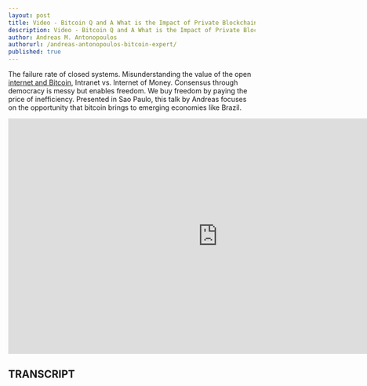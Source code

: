 ```yaml
---
layout: post
title: Video - Bitcoin Q and A What is the Impact of Private Blockchains and Coins
description: Video - Bitcoin Q and A What is the Impact of Private Blockchains and Coins
author: Andreas M. Antonopoulos
authorurl: /andreas-antonopoulos-bitcoin-expert/
published: true
---
```


<p>The failure rate of closed systems. Misunderstanding the value of the open <a href="/indacoin-review/">internet and Bitcoin</a>, Intranet vs. Internet of Money. Consensus through democracy is messy but enables freedom. We buy freedom by paying the price of inefficiency. Presented in Sao Paulo, this talk by Andreas focuses on the opportunity that bitcoin brings to emerging economies like Brazil.</p>

<center><iframe width="854" height="480" src="https://www.youtube.com/embed/t0gqSXEJz0E?list=PLPQwGV1aLnTsHvzevl9BAUlfsfwFfU7aP" frameborder="0" allowfullscreen></iframe></center>

<h2>TRANSCRIPT</h2>
